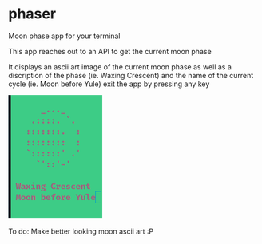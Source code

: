 # phaser
Moon phase app for your terminal

This app reaches out to an API to get the current moon phase

It displays an ascii art image of the current moon phase as well as a discription of the phase (ie. Waxing Crescent) and the name of the current cycle (ie. Moon before Yule)
exit the app by pressing any key

![Phaser](phaser.png?raw=true)

To do:
Make better looking moon ascii art :P
